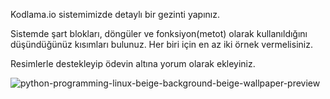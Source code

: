 Kodlama.io sistemimizde detaylı bir gezinti yapınız.

Sistemde şart blokları, döngüler ve fonksiyon(metot) olarak kullanıldığını düşündüğünüz kısımları bulunuz. Her biri için en az iki örnek vermelisiniz.

Resimlerle destekleyip ödevin altına yorum olarak ekleyiniz.

![python-programming-linux-beige-background-beige-wallpaper-preview](https://user-images.githubusercontent.com/75675962/179826064-017e275b-7d97-4d13-bd66-a6c6a92dcd1f.jpg)
